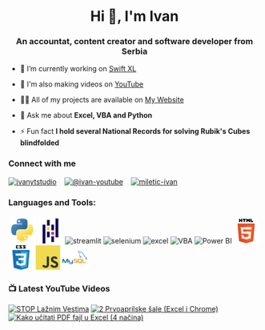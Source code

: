 <h1 align="center">Hi 👋, I'm Ivan</h1>
<h3 align="center">An accountat, content creator and software developer from Serbia</h3>

- 🔭 I’m currently working on [Swift XL](https://www.swiftxl.com)

- 🎥 I'm also making videos on [YouTube](https://www.youtube.com/@ivan-youtube)

- 👨‍💻 All of my projects are available on [My Website](https://www.ivanmiletic.com)

- 💬 Ask me about **Excel, VBA and Python**

- ⚡ Fun fact **I hold several National Records for solving Rubik's Cubes blindfolded**

<h3 align="left">Connect with me</h3>
<p align="left">
<a href="https://twitter.com/ivanytstudio" target="_blank"><img align="center" src="https://upload.wikimedia.org/wikipedia/commons/c/ce/X_logo_2023.svg" alt="ivanytstudio" height="35" width="40" /></a>
&nbsp&nbsp&nbsp<a href="https://www.youtube.com/c/@ivan-youtube" target="_blank"><img align="center" src="https://raw.githubusercontent.com/rahuldkjain/github-profile-readme-generator/master/src/images/icons/Social/youtube.svg" alt="@ivan-youtube" height="40" width="40" /></a>
&nbsp&nbsp&nbsp<a href="https://linkedin.com/in/miletic-ivan" target="_blank"><img align="center" src="https://raw.githubusercontent.com/rahuldkjain/github-profile-readme-generator/master/src/images/icons/Social/linked-in-alt.svg" alt="miletic-ivan" height="40" width="40" /></a>
</p>

<h3 align="left">Languages and Tools:</h3>
<p align="left"> 
<img src="https://raw.githubusercontent.com/devicons/devicon/master/icons/python/python-original.svg" alt="python" width="55" height="55"/>
 <img src="https://raw.githubusercontent.com/devicons/devicon/2ae2a900d2f041da66e950e4d48052658d850630/icons/pandas/pandas-original.svg" alt="pandas" width="50" height="50"/>
 <img src="https://streamlit.io/images/brand/streamlit-mark-color.png" alt="streamlit" width="80" height="40"/>
 <img src="https://miro.medium.com/v2/resize:fit:1400/1*HGo7_F7RTHFF9bgVxamGqg.png" alt="selenium" width="50" height="50"/>
 <img src="https://upload.wikimedia.org/wikipedia/commons/thumb/3/34/Microsoft_Office_Excel_%282019%E2%80%93present%29.svg/1101px-Microsoft_Office_Excel_%282019%E2%80%93present%29.svg.png" alt="excel" width="50" height="50"/>
  <img src="https://media.licdn.com/dms/image/D4D12AQGTQ6a9BvvEAA/article-cover_image-shrink_720_1280/0/1675951891005?e=2147483647&v=beta&t=sVXZc-MdZl_g1IaSjJfTXNXJ9Ctjf_uLGZFVYyOX7g0" alt="VBA" width="50" height="50"/>
 <img src="https://upload.wikimedia.org/wikipedia/commons/thumb/c/cf/New_Power_BI_Logo.svg/1024px-New_Power_BI_Logo.svg.png" alt="Power BI" width="50" height="50"/>
 <img src="https://raw.githubusercontent.com/devicons/devicon/master/icons/html5/html5-original-wordmark.svg" alt="html5" width="50" height="50"/>
 <img src="https://raw.githubusercontent.com/devicons/devicon/master/icons/css3/css3-original-wordmark.svg" alt="css3" width="50" height="50"/>
 <img src="https://raw.githubusercontent.com/devicons/devicon/master/icons/javascript/javascript-original.svg" alt="javascript" width="50" height="50"/>
 <img src="https://raw.githubusercontent.com/devicons/devicon/master/icons/mysql/mysql-original-wordmark.svg" alt="mysql" width="50" height="50"/>
 </p>

### 📺 Latest YouTube Videos

<!-- BEGIN YOUTUBE-CARDS -->
[![STOP Lažnim Vestima](https://ytcards.demolab.com/?id=m8QUceJaXns&title=STOP+La%C5%BEnim+Vestima&lang=en&timestamp=1744045261&background_color=%23ffffff&title_color=000000&stats_color=4a4a4a&max_title_lines=1&width=272&border_radius=0 "STOP Lažnim Vestima")](https://www.youtube.com/watch?v=m8QUceJaXns)
[![2 Prvoaprilske šale (Excel i Chrome)](https://ytcards.demolab.com/?id=keYz2AensaE&title=2+Prvoaprilske+%C5%A1ale+%28Excel+i+Chrome%29&lang=en&timestamp=1743494438&background_color=%23ffffff&title_color=000000&stats_color=4a4a4a&max_title_lines=1&width=272&border_radius=0 "2 Prvoaprilske šale (Excel i Chrome)")](https://www.youtube.com/watch?v=keYz2AensaE)
[![Kako učitati PDF fajl u Excel (4 načina)](https://ytcards.demolab.com/?id=bJwb6wxUPyY&title=Kako+u%C4%8Ditati+PDF+fajl+u+Excel+%284+na%C4%8Dina%29&lang=en&timestamp=1743353296&background_color=%23ffffff&title_color=000000&stats_color=4a4a4a&max_title_lines=1&width=272&border_radius=0 "Kako učitati PDF fajl u Excel (4 načina)")](https://www.youtube.com/watch?v=bJwb6wxUPyY)
<!-- END YOUTUBE-CARDS -->
